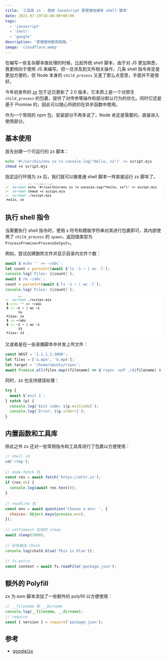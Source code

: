 ```yaml
---
title: '工具库 zx - 使用 JavaScript 更便捷地编写 shell 脚本'
date: 2021-07-19T10:40:00+08:00
tags:
  - 'javascript'
  - 'shell'
  - 'google'
description: '更便捷地删库跑路。'
image: 'cloudflare.webp'
---
```


在编写一些复杂脚本做处理的时候，比起传统 shell 脚本，由于对 JS 更加熟悉，我更倾向于使用 JS 来编写。但一旦涉及到文件相关操作，几条 shell 指令肯定是更加方便的，但 Node 本身的 `child_process` 又差了那么点意思，手感并不是很好。

<!--more-->

今年初发布的 [zx](https://github.com/google/zx) 包于近日更新了 2.0 版本，它本质上是一个对原生 `child_process` 的包裹，提供了对传参等操作和部分默认行为的优化。同时它还是基于 Promise 的，因此可以随心所欲的在异步函数中使用。

作为一个常规的 npm 包，安装部分不再多说了，Node 肯定是需要的，直接进入使用部分。

## 基本使用

首先创建一个可运行的 zx 脚本：

```bash
echo '#!/usr/bin/env zx \n console.log("Hello, zx")' >> script.mjs
chmod +x script.mjs
```

指定运行环境为 zx 后，我们就可以像普通 shell 脚本一样直接运行 zx 脚本了。

![运行预览](20210719103712.webp)

## 执行 shell 指令

当需要执行 shell 指令时，使用 `$` 符号和模板字符串对其进行包裹即可，其内部使用了 `child_process` 的 `spawn`，返回值类型为 `ProcessPromise<ProcessOutput>`。

例如，尝试创建删除文件并显示目录内文件个数：

```js
await $`echo '' >> ~/abc`;
let count = parseInt(await $`ls -1 ~ | wc -l`);
console.log(`Files: ${count}`);
await $`rm ~/abc`;
count = parseInt(await $`ls -1 ~ | wc -l`);
console.log(`Files: ${count}`);
```

![文件个数](20210719104845.webp)

又或者是在一些录播脚本中并发上传文件：

```js
const HOST = '1.1.1.1:3000';
let files = ['a.mp4', 'b.mp4'];
let target = '/home/ubuntu/rsync';
await Promise.all(files.map((filename) => $`rsync -azP ./${filename} ${HOST}:${target}`));
```

同时，zx 也支持错误处理：

```js
try {
  await $`exit 1`;
} catch (p) {
  console.log(`Exit code: ${p.exitCode}`);
  console.log(`Error: ${p.stderr}`);
}
```

## 内置函数和工具库

除此之外 zx 还对一些常用指令和工具库进行了包裹以方便使用：

```js
// shell cd
cd('/tmp');

// node-fetch 包
const res = await fetch('https://wttr.in');
if (res.ok) {
  console.log(await res.text());
}

// readline 包
const env = await question('Choose a env: ', {
  choices: Object.keys(process.env),
});

// setTimeout 实现的 sleep
await sleep(1000);

// 彩色输出 chalk
console.log(chalk.blue('This is blue'));

// fs-extra
const content = await fs.readFile('package.json');
```

## 额外的 Polyfill

zx 为 esm 脚本添加了一些额外的 polyfill 以方便使用：

```js
// __filename 和 __dirname
console.log(__filename, __dirname);
// require
const { version } = require('package.json');
```

## 参考

- [google/zx](https://github.com/google/zx)
